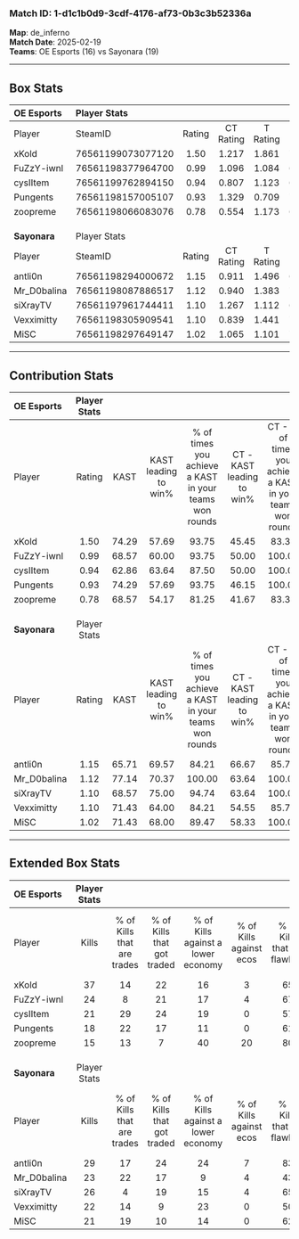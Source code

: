 ### Match ID: 1-d1c1b0d9-3cdf-4176-af73-0b3c3b52336a  
**Map**: de_inferno  
**Match Date**: 2025-02-19  
**Teams**: OE Esports (16) vs Sayonara (19)  

---  

## Box Stats  

| **OE Esports** | Player Stats      |        |           |          |       |       |       |         |        |      |     |
| :- | :- | :-: | :-: | :-: | :-: | :-: | :-: | :-: | :-: | :-: | :-: |
| Player         | SteamID           | Rating | CT Rating | T Rating | KAST  |  ADR  | Kills | Assists | Deaths | K/D  | HS% |
| xKold          | 76561199073077120 |  1.50  |   1.217   |  1.861   | 74.29 | 100.9 |  37   |    3    |   23   | 1.61 | 13  |
| FuZzY-iwnl     | 76561198377964700 |  0.99  |   1.096   |  1.084   | 68.57 | 63.7  |  24   |    4    |   25   | 0.96 | 45  |
| cysIItem       | 76561199762894150 |  0.94  |   0.807   |  1.123   | 62.86 | 74.0  |  21   |   10    |   24   | 0.88 | 47  |
| Pungents       | 76561198157005107 |  0.93  |   1.329   |  0.709   | 74.29 | 57.4  |  18   |   11    |   22   | 0.82 | 66  |
| zoopreme       | 76561198066083076 |  0.78  |   0.554   |  1.173   | 68.57 | 70.7  |  15   |   10    |   27   | 0.56 | 46  |
|                |                   |        |           |          |       |       |       |         |        |      |     |
|                |                   |        |           |          |       |       |       |         |        |      |     |
|                |                   |        |           |          |       |       |       |         |        |      |     |
| **Sayonara**   | Player Stats      |        |           |          |       |       |       |         |        |      |     |
| Player         | SteamID           | Rating | CT Rating | T Rating | KAST  |  ADR  | Kills | Assists | Deaths | K/D  | HS% |
| antli0n        | 76561198294000672 |  1.15  |   0.911   |  1.496   | 65.71 | 85.2  |  29   |    5    |   26   | 1.12 | 37  |
| Mr_D0balina    | 76561198087886517 |  1.12  |   0.940   |  1.383   | 77.14 | 71.7  |  23   |   11    |   22   | 1.05 | 47  |
| siXrayTV       | 76561197961744411 |  1.10  |   1.267   |  1.112   | 68.57 | 76.3  |  26   |   10    |   25   | 1.04 | 46  |
| Vexximitty     | 76561198305909541 |  1.10  |   0.839   |  1.441   | 71.43 | 82.8  |  22   |   11    |   21   | 1.05 | 40  |
| MiSC           | 76561198297649147 |  1.02  |   1.065   |  1.101   | 71.43 | 68.0  |  21   |    8    |   21   | 1.00 | 47  |
---  

## Contribution Stats  

| **OE Esports** | Player Stats |       |                      |                                                        |                           |                                                             |                          |                                                            |
| :- | :-: | :-: | :-: | :-: | :-: | :-: | :-: | :-: |
| Player         |    Rating    | KAST  | KAST leading to win% | % of times you achieve a KAST in your teams won rounds | CT - KAST leading to win% | CT - % of times you achieve a KAST in your teams won rounds | T - KAST leading to win% | T - % of times you achieve a KAST in your teams won rounds |
| xKold          |     1.50     | 74.29 |        57.69         |                         93.75                          |           45.45           |                            83.33                            |          66.67           |                           100.00                           |
| FuZzY-iwnl     |     0.99     | 68.57 |        60.00         |                         93.75                          |           50.00           |                           100.00                            |          69.23           |                           90.00                            |
| cysIItem       |     0.94     | 62.86 |        63.64         |                         87.50                          |           50.00           |                           100.00                            |          80.00           |                           80.00                            |
| Pungents       |     0.93     | 74.29 |        57.69         |                         93.75                          |           46.15           |                           100.00                            |          69.23           |                           90.00                            |
| zoopreme       |     0.78     | 68.57 |        54.17         |                         81.25                          |           41.67           |                            83.33                            |          66.67           |                           80.00                            |
|                |              |       |                      |                                                        |                           |                                                             |                          |                                                            |
|                |              |       |                      |                                                        |                           |                                                             |                          |                                                            |
|                |              |       |                      |                                                        |                           |                                                             |                          |                                                            |
| **Sayonara**   | Player Stats |       |                      |                                                        |                           |                                                             |                          |                                                            |
| Player         |    Rating    | KAST  | KAST leading to win% | % of times you achieve a KAST in your teams won rounds | CT - KAST leading to win% | CT - % of times you achieve a KAST in your teams won rounds | T - KAST leading to win% | T - % of times you achieve a KAST in your teams won rounds |
| antli0n        |     1.15     | 65.71 |        69.57         |                         84.21                          |           66.67           |                            85.71                            |          71.43           |                           83.33                            |
| Mr_D0balina    |     1.12     | 77.14 |        70.37         |                         100.00                         |           63.64           |                           100.00                            |          75.00           |                           100.00                           |
| siXrayTV       |     1.10     | 68.57 |        75.00         |                         94.74                          |           63.64           |                           100.00                            |          84.62           |                           91.67                            |
| Vexximitty     |     1.10     | 71.43 |        64.00         |                         84.21                          |           54.55           |                            85.71                            |          71.43           |                           83.33                            |
| MiSC           |     1.02     | 71.43 |        68.00         |                         89.47                          |           58.33           |                           100.00                            |          76.92           |                           83.33                            |
---  

## Extended Box Stats  

| **OE Esports** | Player Stats |                            |                            |                                    |                         |                              |                                 |        |                             |                                     |                          |                               |                            |
| :- | :-: | :-: | :-: | :-: | :-: | :-: | :-: | :-: | :-: | :-: | :-: | :-: | :-: |
| Player         |    Kills     | % of Kills that are trades | % of Kills that got traded | % of Kills against a lower economy | % of Kills against ecos | % of Kills that are flawless | % of Kills that are close duels | Deaths | % of Deaths that get traded | % of Deaths against a lower economy | % of Deaths against ecos | % of Deaths that are flawless | % of Deaths that are close |
| xKold          |      37      |             14             |             22             |                 16                 |            3            |              65              |               11                |   23   |              9              |                  4                  |            0             |              83               |             0              |
| FuZzY-iwnl     |      24      |             8              |             21             |                 17                 |            4            |              67              |                4                |   25   |             20              |                  8                  |            4             |              68               |             0              |
| cysIItem       |      21      |             29             |             24             |                 19                 |            0            |              57              |                5                |   24   |              4              |                 13                  |            4             |              50               |             4              |
| Pungents       |      18      |             22             |             17             |                 11                 |            0            |              61              |                0                |   22   |             27              |                  9                  |            0             |              64               |             5              |
| zoopreme       |      15      |             13             |             7              |                 40                 |           20            |              80              |                7                |   27   |             22              |                  7                  |            0             |              52               |             15             |
|                |              |                            |                            |                                    |                         |                              |                                 |        |                             |                                     |                          |                               |                            |
|                |              |                            |                            |                                    |                         |                              |                                 |        |                             |                                     |                          |                               |                            |
|                |              |                            |                            |                                    |                         |                              |                                 |        |                             |                                     |                          |                               |                            |
| **Sayonara**   | Player Stats |                            |                            |                                    |                         |                              |                                 |        |                             |                                     |                          |                               |                            |
| Player         |    Kills     | % of Kills that are trades | % of Kills that got traded | % of Kills against a lower economy | % of Kills against ecos | % of Kills that are flawless | % of Kills that are close duels | Deaths | % of Deaths that get traded | % of Deaths against a lower economy | % of Deaths against ecos | % of Deaths that are flawless | % of Deaths that are close |
| antli0n        |      29      |             17             |             24             |                 24                 |            7            |              83              |                0                |   26   |             15              |                 12                  |            0             |              73               |             4              |
| Mr_D0balina    |      23      |             22             |             17             |                 9                  |            4            |              43              |               13                |   22   |             18              |                  9                  |            0             |              73               |             5              |
| siXrayTV       |      26      |             4              |             19             |                 15                 |            4            |              65              |                4                |   25   |             28              |                 12                  |            0             |              72               |             8              |
| Vexximitty     |      22      |             14             |             9              |                 23                 |            0            |              50              |                0                |   21   |             14              |                 10                  |            0             |              57               |             5              |
| MiSC           |      21      |             19             |             10             |                 14                 |            0            |              62              |               10                |   21   |             19              |                 19                  |            5             |              57               |             10             |
